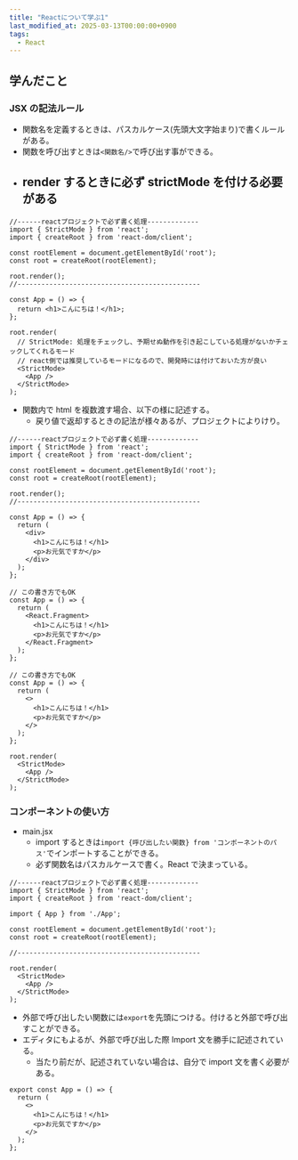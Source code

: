 ```yaml
---
title: "Reactについて学ぶ1"
last_modified_at: 2025-03-13T00:00:00+0900
tags:
  - React
---
```


## 学んだこと

### JSX の記法ルール

- 関数名を定義するときは、パスカルケース(先頭大文字始まり)で書くルールがある。
- 関数を呼び出すときは`<関数名/>`で呼び出す事ができる。
- ## render するときに必ず strictMode を付ける必要がある

```
//------reactプロジェクトで必ず書く処理-------------
import { StrictMode } from 'react';
import { createRoot } from 'react-dom/client';

const rootElement = document.getElementById('root');
const root = createRoot(rootElement);

root.render();
//----------------------------------------------

const App = () => {
  return <h1>こんにちは！</h1>;
};

root.render(
  // StrictMode: 処理をチェックし、予期せぬ動作を引き起こしている処理がないかチェックしてくれるモード
  // react側では推奨しているモードになるので、開発時には付けておいた方が良い
  <StrictMode>
    <App />
  </StrictMode>
);

```

- 関数内で html を複数渡す場合、以下の様に記述する。
  - 戻り値で返却するときの記法が様々あるが、プロジェクトによりけり。

```
//------reactプロジェクトで必ず書く処理-------------
import { StrictMode } from 'react';
import { createRoot } from 'react-dom/client';

const rootElement = document.getElementById('root');
const root = createRoot(rootElement);

root.render();
//----------------------------------------------

const App = () => {
  return (
    <div>
      <h1>こんにちは！</h1>
      <p>お元気ですか</p>
    </div>
  );
};

// この書き方でもOK
const App = () => {
  return (
    <React.Fragment>
      <h1>こんにちは！</h1>
      <p>お元気ですか</p>
    </React.Fragment>
  );
};

// この書き方でもOK
const App = () => {
  return (
    <>
      <h1>こんにちは！</h1>
      <p>お元気ですか</p>
    </>
  );
};

root.render(
  <StrictMode>
    <App />
  </StrictMode>
);

```

### コンポーネントの使い方

- main.jsx
  - import するときは`import {呼び出したい関数} from 'コンポーネントのパス'`でインポートすることができる。
  - 必ず関数名はパスカルケースで書く。React で決まっている。

```
//------reactプロジェクトで必ず書く処理-------------
import { StrictMode } from 'react';
import { createRoot } from 'react-dom/client';

import { App } from './App';

const rootElement = document.getElementById('root');
const root = createRoot(rootElement);

//----------------------------------------------

root.render(
  <StrictMode>
    <App />
  </StrictMode>
);

```

- 外部で呼び出したい関数には`export`を先頭につける。付けると外部で呼び出すことができる。
- エディタにもよるが、外部で呼び出した際 Import 文を勝手に記述されている。
  - 当たり前だが、記述されていない場合は、自分で import 文を書く必要がある。

```
export const App = () => {
  return (
    <>
      <h1>こんにちは！</h1>
      <p>お元気ですか</p>
    </>
  );
};
```
